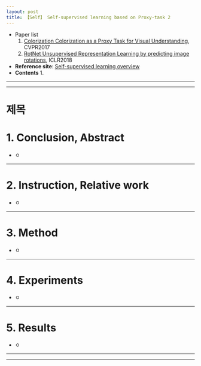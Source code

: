 ```yaml
---
layout: post
title: 【Self】 Self-supervised learning based on Proxy-task 2
---
```


- Paper list
  1. [Colorization Colorization as a Proxy Task for Visual Understanding](https://arxiv.org/pdf/1703.04044.pdf), CVPR2017
  2. [RotNet Unsupervised Representation Learning by predicting image rotations](https://arxiv.org/pdf/1803.07728.pdf), ICLR2018
- **Reference site**: [Self-supervised learning overview](https://hoya012.github.io/blog/Self-Supervised-Learning-Overview/)
- **Contents**
  1. 



---

---

# 제목

# 1. Conclusion, Abstract

- ㅇ



---

# 2. Instruction, Relative work

- ㅇ



---

# 3. Method

- ㅇ



---

# 4. Experiments

- ㅇ



---

# 5. Results

- ㅇ



---

---



